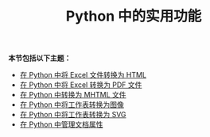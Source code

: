 ﻿---
title: Python 中的实用功能
type: docs
weight: 20
url: /zh/java/utility-features-in-python/
---
**本节包括以下主题：** 
- [在 Python 中将 Excel 文件转换为 HTML](/cells/zh/java/converting-excel-files-to-html-in-python/)
- [在 Python 中将 Excel 转换为 PDF 文件](/cells/zh/java/converting-excel-to-pdf-files-in-python/)
- [在 Python 中转换为 MHTML 文件](/cells/zh/java/converting-to-mhtml-files-in-python/)
- [在 Python 中将工作表转换为图像](/cells/zh/java/converting-worksheet-to-image-in-python/)
- [在 Python 中将工作表转换为 SVG](/cells/zh/java/converting-worksheet-to-svg-in-python/)
- [在 Python 中管理文档属性](/cells/zh/java/managing-document-properties-in-python/)
